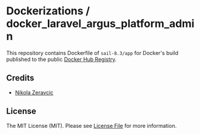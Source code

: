 # Dockerizations / docker_laravel_argus_platform_admin

This repository contains Dockerfile of `sail-8.3/app` for Docker's build
published to the public [Docker Hub Registry][docker-hub-registry].

## Credits

- [Nikola Zeravcic][link-author]

## License

The MIT License (MIT). Please see [License File](LICENSE.md) for more
information.

[docker-hub-registry]: https://hub.docker.com/
[link-author]: https://github.com/zeravcic
